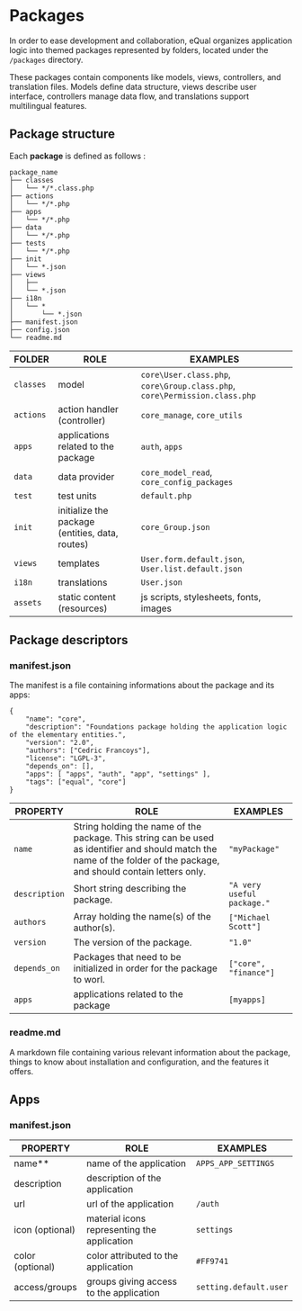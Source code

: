 # Packages

In order to ease development and collaboration, eQual organizes application logic into themed packages represented by folders, located under the `/packages` directory. 

These packages contain components like models, views, controllers, and translation files. Models define data structure, views describe user interface, controllers manage data flow, and translations support multilingual features. 


## Package structure
Each **package** is defined as follows :

```
package_name
├── classes
│   └── */*.class.php
├── actions
│   └── */*.php
├── apps
│   └── */*.php
├── data
│   └── */*.php
├── tests
│   └── */*.php
├── init
│   └── *.json
├── views
│   ├── 
│   └── *.json
├── i18n
│   └── *
│       └── *.json
├── manifest.json         
├── config.json
└── readme.md
```



| **FOLDER** | **ROLE** | **EXAMPLES**                                                                       |
|-|-|------------------------------------------------------------------------------------|
| `classes`  | model          | `core\User.class.php`, `core\Group.class.php`, `core\Permission.class.php` |
| `actions`  | action handler (controller) | `core_manage`, `core_utils`                                                        |
| `apps`     | applications related to the package | `auth`, `apps`                                                                     |
| `data`  | data provider | `core_model_read`, `core_config_packages`                    |
| `test`  | test units | `default.php`                                                                      |
| `init`  | initialize the package (entities, data, routes) | `core_Group.json`                                                                  |
| `views`  | templates | `User.form.default.json`, `User.list.default.json`                                 |
| `i18n`  | translations | `User.json`                                                                        |
| `assets` | static content (resources) | js scripts, stylesheets, fonts, images                         |



## Package descriptors

### manifest.json

The manifest is a file containing informations about the package and its apps:

```
{
    "name": "core",
    "description": "Foundations package holding the application logic of the elementary entities.",
    "version": "2.0",
    "authors": ["Cedric Francoys"],
    "license": "LGPL-3",
    "depends_on": [],
    "apps": [ "apps", "auth", "app", "settings" ],
    "tags": ["equal", "core"]
}
```


| **PROPERTY** | **ROLE** |  **EXAMPLES**  |
|-|-|---|
| `name` | String holding the name of the package. This string can be used as identifier and should match the name of the folder of the package, and should contain letters only. | `"myPackage"` |
| `description` | Short string describing the package. | `"A very useful package."` |
| `authors` | Array holding the name(s) of the author(s). | `["Michael Scott"]` |
| `version` | The version of the package. | `"1.0"` |
| `depends_on` | Packages that need to be initialized in order for the package to worl. | `["core", "finance"]` |
| `apps` | applications related to the package | `[myapps]` |


### readme.md
A markdown file containing various relevant information about the package, things to know about installation and configuration, and the features it offers.

## Apps
### manifest.json

| **PROPERTY** | **ROLE** |  **EXAMPLES**  |
|-|-|---|
| name** | name of the application | `APPS_APP_SETTINGS` |
| description | description of the application |  |
| url    | url of the application | `/auth` |
| icon (optional) | material icons representing the application | `settings` |
| color (optional) | color attributed to the application | `#FF9741` |
| access/groups | groups giving access to the application | `setting.default.user` |
